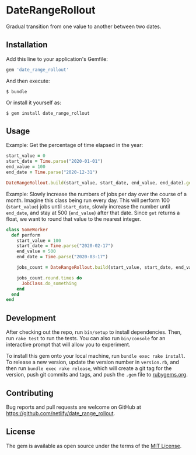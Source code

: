# DateRangeRollout

Gradual transition from one value to another between two dates.

## Installation

Add this line to your application's Gemfile:

```ruby
gem 'date_range_rollout'
```

And then execute:

    $ bundle

Or install it yourself as:

    $ gem install date_range_rollout

## Usage

Example: Get the percentage of time elapsed in the year:
```ruby
start_value = 0
start_date = Time.parse("2020-01-01")
end_value = 100
end_date = Time.parse("2020-12-31")

DateRangeRollout.build(start_value, start_date, end_value, end_date).get
```

Example: Slowly increase the numbers of jobs per day over the course of a month.
Imagine this class being run every day. This will perform 100 (`start_value`)
jobs until `start_date`, slowly increase the number until `end_date`, and stay
at 500 (`end_value`) after that date.
Since `get` returns a float, we want to round that value to the nearest integer.
```ruby
class SomeWorker
  def perform
    start_value = 100
    start_date = Time.parse("2020-02-17")
    end_value = 500
    end_date = Time.parse("2020-03-17")

    jobs_count = DateRangeRollout.build(start_value, start_date, end_value, end_date).get

    jobs_count.round.times do
      JobClass.do_something
    end
  end
end
```

## Development

After checking out the repo, run `bin/setup` to install dependencies. Then, run `rake test` to run the tests. You can also run `bin/console` for an interactive prompt that will allow you to experiment.

To install this gem onto your local machine, run `bundle exec rake install`. To release a new version, update the version number in `version.rb`, and then run `bundle exec rake release`, which will create a git tag for the version, push git commits and tags, and push the `.gem` file to [rubygems.org](https://rubygems.org).

## Contributing

Bug reports and pull requests are welcome on GitHub at https://github.com/netlify/date_range_rollout.

## License

The gem is available as open source under the terms of the [MIT License](https://opensource.org/licenses/MIT).
